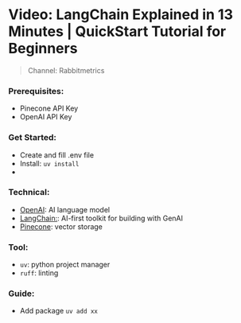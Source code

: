 # Video: LangChain Explained in 13 Minutes | QuickStart Tutorial for Beginners
> Channel: Rabbitmetrics

### Prerequisites:
- Pinecone API Key
- OpenAI API Key

### Get Started:
- Create and fill .env file
- Install: `uv install`
-

### Technical:
- [OpenAI](https://openai.com/): AI language model
- [LangChain:](https://www.langchain.com/): AI-first toolkit for building with GenAI
- [Pinecone](https://www.pinecone.io/): vector storage

### Tool:
- `uv`: python project manager
- `ruff`: linting

### Guide:
- Add package `uv add xx`
